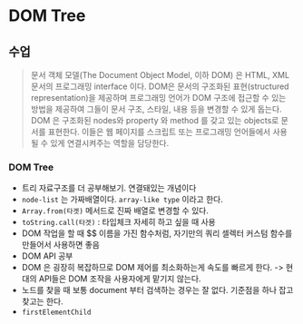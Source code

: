 # DOM Tree

## 수업

> 문서 객체 모델\(The Document Object Model, 이하 DOM\) 은 HTML, XML 문서의 프로그래밍 interface 이다. DOM은 문서의 구조화된 표현\(structured representation\)을 제공하며 프로그래밍 언어가 DOM 구조에 접근할 수 있는 방법을 제공하여 그들이 문서 구조, 스타일, 내용 등을 변경할 수 있게 돕는다. DOM 은 구조화된 nodes와 property 와 method 를 갖고 있는 objects로 문서를 표현한다. 이들은 웹 페이지를 스크립트 또는 프로그래밍 언어들에서 사용될 수 있게 연결시켜주는 역할을 담당한다.

### DOM Tree

* 트리 자료구조를 더 공부해보기. 연결돼있는 개념이다
* `node-list` 는 가짜배열이다. `array-like type` 이라고 한다.
* `Array.from(타겟)` 메서드로 진짜 배열로 변경할 수 있다.
* `toString.call(타겟)` : 타입체크 자세히 하고 싶을 때 사용
* DOM 작업을 할 때 $$ 이름을 가진 함수처럼, 자기만의 쿼리 셀렉터 커스텀 함수를 만들어서 사용하면 좋음
* DOM API 공부
* DOM 은 굉장히 복잡하므로 DOM 제어를 최소화하는게 속도를 빠르게 한다. -&gt; 현대의 API들은 DOM 조작을 사용자에게 맡기지 않는다.
* 노드를 찾을 때 보통 document 부터 검색하는 경우는 잘 없다. 기준점을 하나 잡고 찾고는 한다.
* `firstElementChild`

